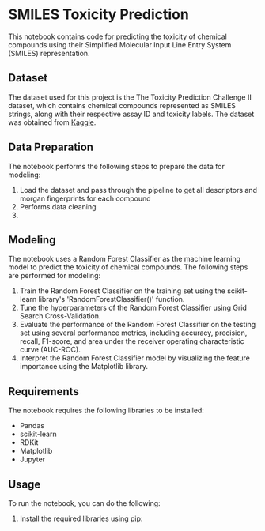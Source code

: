 # SMILES Toxicity Prediction

This notebook contains code for predicting the toxicity of chemical compounds using their Simplified Molecular Input Line Entry System (SMILES) representation.

## Dataset

The dataset used for this project is the The Toxicity Prediction Challenge II dataset, which contains chemical compounds represented as SMILES strings, along with their respective assay ID and toxicity labels. The dataset was obtained from [Kaggle](https://www.kaggle.com/competitions/the-toxicity-prediction-challenge-ii/overview).

## Data Preparation

The notebook performs the following steps to prepare the data for modeling:

1. Load the dataset and pass through the pipeline to get all descriptors and morgan fingerprints for each compound
2. Performs data cleaning
3. 

## Modeling

The notebook uses a Random Forest Classifier as the machine learning model to predict the toxicity of chemical compounds. The following steps are performed for modeling:

1. Train the Random Forest Classifier on the training set using the scikit-learn library's 'RandomForestClassifier()' function.
2. Tune the hyperparameters of the Random Forest Classifier using Grid Search Cross-Validation.
3. Evaluate the performance of the Random Forest Classifier on the testing set using several performance metrics, including accuracy, precision, recall, F1-score, and area under the receiver operating characteristic curve (AUC-ROC).
4. Interpret the Random Forest Classifier model by visualizing the feature importance using the Matplotlib library.

## Requirements

The notebook requires the following libraries to be installed:

- Pandas
- scikit-learn
- RDKit
- Matplotlib
- Jupyter

## Usage

To run the notebook, you can do the following:

1. Install the required libraries using pip:
